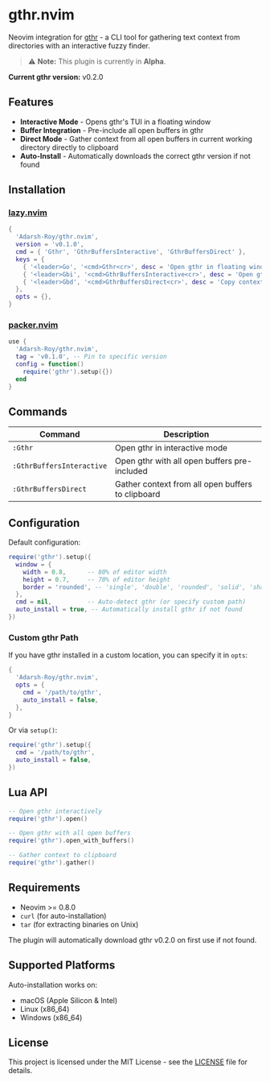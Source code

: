 # gthr.nvim

Neovim integration for [gthr](https://github.com/Adarsh-Roy/gthr) - a CLI tool for gathering text context from directories with an interactive fuzzy finder.

> ⚠️ **Note:** This plugin is currently in **Alpha**.  

**Current gthr version:** v0.2.0

## Features

- **Interactive Mode** - Opens gthr's TUI in a floating window
- **Buffer Integration** - Pre-include all open buffers in gthr
- **Direct Mode** - Gather context from all open buffers in current working directory directly to clipboard
- **Auto-Install** - Automatically downloads the correct gthr version if not found

## Installation

### [lazy.nvim](https://github.com/folke/lazy.nvim)

```lua
{
  'Adarsh-Roy/gthr.nvim',
  version = 'v0.1.0',
  cmd = { 'Gthr', 'GthrBuffersInteractive', 'GthrBuffersDirect' },
  keys = {
    { '<leader>Go', '<cmd>Gthr<cr>', desc = 'Open gthr in floating window' },
    { '<leader>Gbi', '<cmd>GthrBuffersInteractive<cr>', desc = 'Open gthr floating window with all buffers pre-included' },
    { '<leader>Gbd', '<cmd>GthrBuffersDirect<cr>', desc = 'Copy context for all open buffers directly' },
  },
  opts = {},
}
```

### [packer.nvim](https://github.com/wbthomason/packer.nvim)

```lua
use {
  'Adarsh-Roy/gthr.nvim',
  tag = 'v0.1.0', -- Pin to specific version
  config = function()
    require('gthr').setup({})
  end
}
```

## Commands

| Command | Description |
|---------|-------------|
| `:Gthr` | Open gthr in interactive mode |
| `:GthrBuffersInteractive` | Open gthr with all open buffers pre-included |
| `:GthrBuffersDirect` | Gather context from all open buffers to clipboard |

## Configuration

Default configuration:

```lua
require('gthr').setup({
  window = {
    width = 0.8,      -- 80% of editor width
    height = 0.7,     -- 70% of editor height
    border = 'rounded', -- 'single', 'double', 'rounded', 'solid', 'shadow'
  },
  cmd = nil,          -- Auto-detect gthr (or specify custom path)
  auto_install = true, -- Automatically install gthr if not found
})
```

### Custom gthr Path

If you have gthr installed in a custom location, you can specify it in `opts`:

```lua
{
  'Adarsh-Roy/gthr.nvim',
  opts = {
    cmd = '/path/to/gthr',
    auto_install = false,
  },
}
```

Or via `setup()`:

```lua
require('gthr').setup({
  cmd = '/path/to/gthr',
  auto_install = false,
})
```

## Lua API

```lua
-- Open gthr interactively
require('gthr').open()

-- Open gthr with all open buffers
require('gthr').open_with_buffers()

-- Gather context to clipboard
require('gthr').gather()
```

## Requirements

- Neovim >= 0.8.0
- `curl` (for auto-installation)
- `tar` (for extracting binaries on Unix)

The plugin will automatically download gthr v0.2.0 on first use if not found.

## Supported Platforms

Auto-installation works on:
- macOS (Apple Silicon & Intel)
- Linux (x86_64)
- Windows (x86_64)

## License

This project is licensed under the MIT License - see the [LICENSE](./LICENSE) file for details.
